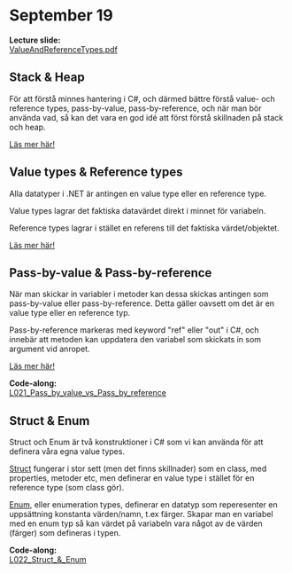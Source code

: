 # September 19

**Lecture slide:**  
[ValueAndReferenceTypes.pdf](https://github.com/everyloop/NET24-Csharp/blob/master/Resources/ValueAndReferenceTypes.pdf)

## Stack & Heap

För att förstå minnes hantering i C#, och därmed bättre förstå value- och reference types, pass-by-value, pass-by-reference, och när man bör använda vad, så kan det vara en god idé att först förstå skillnaden på stack och heap.

[Läs mer här!](https://endjin.com/blog/2022/07/understanding-the-stack-and-heap-in-csharp-dotnet)

## Value types & Reference types

Alla datatyper i .NET är antingen en value type eller en reference type.

Value types lagrar det faktiska datavärdet direkt i minnet för variabeln.

Reference types lagrar i stället en referens till det faktiska värdet/objektet.

[Läs mer här!](https://medium.com/@dev.msalah/value-vs-reference-types-in-c-573e3cf6c5bf)

## Pass-by-value & Pass-by-reference

När man skickar in variabler i metoder kan dessa skickas antingen som pass-by-value eller pass-by-reference. Detta gäller oavsett om det är en value type eller en reference typ.

Pass-by-reference markeras med keyword "ref" eller "out" i C#, och innebär att metoden kan uppdatera den variabel som skickats in som argument vid anropet.

[Läs mer här!](https://www.c-sharpcorner.com/UploadFile/f1047f/story-of-pass-by-value-and-pass-by-reference-in-C-Sharp/)

**Code-along:**  
[L021_Pass_by_value_vs_Pass_by_reference](https://github.com/everyloop/NEU25G-Csharp/blob/master/Code-alongs/L021_Pass_by_value_vs_Pass_by_reference/Program.cs)

## Struct & Enum

Struct och Enum är två konstruktioner i C# som vi kan använda för att definera våra egna value types.

[Struct](https://learn.microsoft.com/en-us/dotnet/csharp/language-reference/builtin-types/struct) fungerar i stor sett (men det finns skillnader) som en class, med properties, metoder etc, men definerar en value type i stället för en reference type (som class gör).

[Enum](https://learn.microsoft.com/en-us/dotnet/csharp/language-reference/builtin-types/enum), eller enumeration types, definerar en datatyp som reperesenter en uppsättning konstanta värden/namn, t.ex färger. Skapar man en variabel med en enum typ så kan värdet på variabeln vara något av de värden (färger) som defineras i typen.

**Code-along:**  
[L022_Struct_&_Enum](https://github.com/everyloop/NEU25G-Csharp/blob/master/Code-alongs/L022_Struct_%26_Enum/Program.cs)